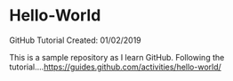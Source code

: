 # Hello-World
GitHub Tutorial
Created:  01/02/2019

This is a sample repository as I learn GitHub.  Following the tutorial....https://guides.github.com/activities/hello-world/


